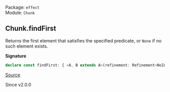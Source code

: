 Package: `effect`<br />
Module: `Chunk`<br />

## Chunk.findFirst

Returns the first element that satisfies the specified
predicate, or `None` if no such element exists.

**Signature**

```ts
declare const findFirst: { <A, B extends A>(refinement: Refinement<NoInfer<A>, B>): (self: Chunk<A>) => Option<B>; <A>(predicate: Predicate<NoInfer<A>>): (self: Chunk<A>) => Option<A>; <A, B extends A>(self: Chunk<A>, refinement: Refinement<A, B>): Option<B>; <A>(self: Chunk<A>, predicate: Predicate<A>): Option<A>; }
```

[Source](https://github.com/Effect-TS/effect/tree/main/packages/effect/src/Chunk.ts#L1346)

Since v2.0.0